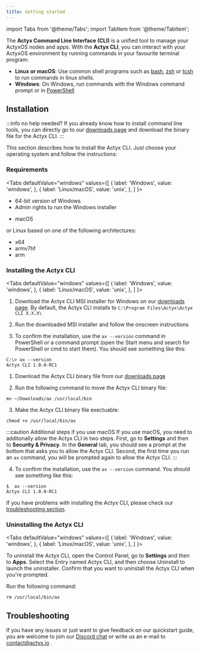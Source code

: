 ```yaml
---
title: Getting started
---
```


import Tabs from '@theme/Tabs';
import TabItem from '@theme/TabItem';

The **Actyx Command Line Interface (CLI)** is a unified tool to manage your ActyxOS nodes and apps. With the **Actyx CLI**, you can interact with your ActyxOS environment by running commands in your favourite terminal program:

- **Linux or macOS**: Use common shell programs such as [bash](https://www.gnu.org/software/bash/), [zsh](http://www.zsh.org/) or [tcsh](https://www.tcsh.org/) to run commands in linux shells.
- **Windows**: On Windows, run commands with the Windows command prompt or in [PowerShell](https://docs.microsoft.com/en-us/powershell/scripting/overview?view=powershell-7)

## Installation

:::info no help needed?
If you already know how to install command line tools, you can directly go to our [downloads page](https://downloads.actyx.com/) and download the binary file for the Actyx CLI.
:::

This section describes how to install the Actyx CLI. Just choose your operating system and follow the instructions:

### Requirements

<Tabs
  defaultValue="windows"
  values={[
    { label: 'Windows', value: 'windows', },
    { label: 'Linux/macOS', value: 'unix', },
  ]
}>
<TabItem value="windows">

- 64-bit version of Windows
- Admin rights to run the Windows installer

</TabItem>
<TabItem value="unix">

- macOS

or Linux based on one of the following architectures:

- x64
- armv7hf
- arm

</TabItem>
</Tabs>

### Installing the Actyx CLI

<Tabs
  defaultValue="windows"
  values={[
    { label: 'Windows', value: 'windows', },
    { label: 'Linux/macOS', value: 'unix', },
  ]
}>
<TabItem value="windows">

1. Download the Actyx CLI MSI installer for Windows on our [downloads page](https://downloads.actyx.com/). By default, the Actyx CLI installs to `C:\Program Files\Actyx\Actyx CLI X.X.X\`

2. Run the downloaded MSI installer and follow the onscreen instructions

3. To confirm the installation, use the `ax --version` command in PowerShell or a command prompt (open the Start menu and search for PowerShell or cmd to start them). You should see something like this:

```
C:\> ax --version
Actyx CLI 1.0.0-RC1
```

</TabItem>
<TabItem value="unix">

1. Download the Actyx CLI binary file from our [downloads page](https://downloads.actyx.com/)

2. Run the following command to move the Actyx CLI binary file:

```
mv ~/Downloads/ax /usr/local/bin
```

3. Make the Actyx CLI binary file exectuable:

```
chmod +x /usr/local/bin/ax
```

:::caution Additional steps if you use macOS
If you use macOS, you need to additonally allow the Actyx CLI in two steps. First, go to **Settings** and then to **Security & Privacy**. In the **General** tab, you should see a prompt at the bottom that asks you to allow the Actyx CLI. Second, the first time you run an `ax` command, you will be prompted again to allow the Actyx CLI.
:::

4. To confirm the installation, use the `ax --version` command. You should see something like this:

```
$  ax --version
Actyx CLI 1.0.0-RC1
```

</TabItem>
</Tabs>

If you have problems with installing the Actyx CLI, please check our [troubleshooting section](#troubleshooting).

### Uninstalling the Actyx CLI

<Tabs
  defaultValue="windows"
  values={[
    { label: 'Windows', value: 'windows', },
    { label: 'Linux/macOS', value: 'unix', },
  ]
}>
<TabItem value="windows">

To uninstall the Actyx CLI, open the Control Panel, go to **Settings** and then to **Apps**. Select the Entry named Actyx CLI, and then choose Uninstall to launch the uninstaller. Confirm that you want to uninstall the Actyx CLI when you're prompted.

</TabItem>
<TabItem value="unix">

Run the following command:

```
rm /usr/local/bin/ax
```

</TabItem>
</Tabs>

## Troubleshooting

If you have any issues or just want to give feedback on our quickstart guide, you are welcome to join our [Discord chat](https://discord.gg/262yJhc) or write us an e-mail to contact@actyx.io .